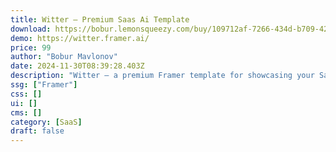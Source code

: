 ```yaml
---
title: Witter — Premium Saas Ai Template
download: https://bobur.lemonsqueezy.com/buy/109712af-7266-434d-b709-4220456d81ac
demo: https://witter.framer.ai/
price: 99
author: "Bobur Mavlonov"
date: 2024-11-30T08:39:28.403Z
description: "Witter – a premium Framer template for showcasing your SaaS and AI startup. Easily customizable to align with your brand. Launch in minutes, at a reasonable cost!"
ssg: ["Framer"]
css: []
ui: []
cms: []
category: [SaaS]
draft: false
---
```

